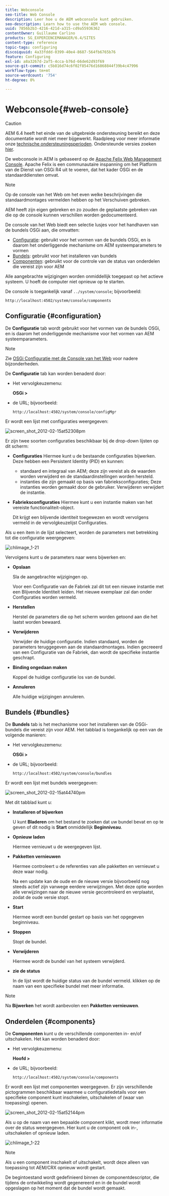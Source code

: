 ```yaml
---
title: Webconsole
seo-title: Web Console
description: Leer hoe u de AEM webconsole kunt gebruiken.
seo-description: Learn how to use the AEM web console.
uuid: 7856b2b3-4216-421d-a315-cd9a55936362
contentOwner: Guillaume Carlino
products: SG_EXPERIENCEMANAGER/6.4/SITES
content-type: reference
topic-tags: configuring
discoiquuid: 4a33fddd-0399-40e4-8687-564fb6765b76
feature: Configuring
exl-id: a8a3267d-2af5-4cca-b76d-66de62d93f69
source-git-commit: c5b816d74c6f02f85476d16868844f39b4c47996
workflow-type: tm+mt
source-wordcount: '754'
ht-degree: 0%

---
```


# Webconsole{#web-console}

>[!CAUTION]
>
>AEM 6.4 heeft het einde van de uitgebreide ondersteuning bereikt en deze documentatie wordt niet meer bijgewerkt. Raadpleeg voor meer informatie onze [technische ondersteuningsperioden](https://helpx.adobe.com/support/programs/eol-matrix.html). Ondersteunde versies zoeken [hier](https://experienceleague.adobe.com/docs/).

De webconsole in AEM is gebaseerd op de [Apache Felix Web Management Console](https://felix.apache.org/documentation/subprojects/apache-felix-web-console.html). Apache Felix is een communautaire inspanning om het Platform van de Dienst van OSGi R4 uit te voeren, dat het kader OSGi en de standaarddiensten omvat.

>[!NOTE]
>
>Op de console van het Web om het even welke beschrijvingen die standaardmontages vermelden hebben op het Verschuiven gebreken.
>
>AEM heeft zijn eigen gebreken en zo zouden de geplaatste gebreken van die op de console kunnen verschillen worden gedocumenteerd.

De console van het Web biedt een selectie lusjes voor het handhaven van de bundels OSGi aan, die omvatten:

* [Configuratie](#configuration): gebruikt voor het vormen van de bundels OSGi, en is daarom het onderliggende mechanisme om AEM systeemparameters te vormen
* [Bundels](#bundles): gebruikt voor het installeren van bundels
* [Componenten](#components): gebruikt voor de controle van de status van onderdelen die vereist zijn voor AEM

Alle aangebrachte wijzigingen worden onmiddellijk toegepast op het actieve systeem. U hoeft de computer niet opnieuw op te starten.

De console is toegankelijk vanaf `../system/console`; bijvoorbeeld:

`http://localhost:4502/system/console/components`

## Configuratie {#configuration}

De **Configuratie** tab wordt gebruikt voor het vormen van de bundels OSGi, en is daarom het onderliggende mechanisme voor het vormen van AEM systeemparameters.

>[!NOTE]
>
>Zie [OSGi Configuratie met de Console van het Web](/help/sites-deploying/configuring-osgi.md) voor nadere bijzonderheden.

De **Configuratie** tab kan worden benaderd door:

* Het vervolgkeuzemenu:

   **OSGi >**

* de URL; bijvoorbeeld:

   `http://localhost:4502/system/console/configMgr`

Er wordt een lijst met configuraties weergegeven:

![screen_shot_2012-02-15at52308pm](assets/screen_shot_2012-02-15at52308pm.png)

Er zijn twee soorten configuraties beschikbaar bij de drop-down lijsten op dit scherm:

* **Configuraties**
Hiermee kunt u de bestaande configuraties bijwerken. Deze hebben een Persistent Identity (PID) en kunnen:

   * standaard en integraal van AEM; deze zijn vereist als de waarden worden verwijderd en de standaardinstellingen worden hersteld.
   * instanties die zijn gemaakt op basis van fabrieksconfiguraties; Deze instanties worden gemaakt door de gebruiker. Verwijderen verwijdert de instantie.

* **Fabrieksconfiguraties**
Hiermee kunt u een instantie maken van het vereiste functionaliteit-object.

   Dit krijgt een blijvende identiteit toegewezen en wordt vervolgens vermeld in de vervolgkeuzelijst Configuraties.

Als u een item in de lijst selecteert, worden de parameters met betrekking tot die configuratie weergegeven:

![chlimage_1-21](assets/chlimage_1-21.png)

Vervolgens kunt u de parameters naar wens bijwerken en:

* **Opslaan**

   Sla de aangebrachte wijzigingen op.

   Voor een Configuratie van de Fabriek zal dit tot een nieuwe instantie met een Blijvende Identiteit leiden. Het nieuwe exemplaar zal dan onder Configuraties worden vermeld.

* **Herstellen**

   Herstel de parameters die op het scherm worden getoond aan die het laatst worden bewaard.

* **Verwijderen**

   Verwijder de huidige configuratie. Indien standaard, worden de parameters teruggegeven aan de standaardmontages. Indien gecreeerd van een Configuratie van de Fabriek, dan wordt de specifieke instantie geschrapt.

* **Binding ongedaan maken**

   Koppel de huidige configuratie los van de bundel.

* **Annuleren**

   Alle huidige wijzigingen annuleren.

## Bundels {#bundles}

De **Bundels** tab is het mechanisme voor het installeren van de OSGi-bundels die vereist zijn voor AEM. Het tabblad is toegankelijk op een van de volgende manieren:

* Het vervolgkeuzemenu:

   **OSGi >**

* de URL; bijvoorbeeld:

   `http://localhost:4502/system/console/bundles`

Er wordt een lijst met bundels weergegeven:

![screen_shot_2012-02-15at44740pm](assets/screen_shot_2012-02-15at44740pm.png)

Met dit tabblad kunt u:

* **Installeren of bijwerken**

   U kunt **Bladeren** om het bestand te zoeken dat uw bundel bevat en op te geven of dit nodig is **Start** onmiddellijk **Beginniveau**.

* **Opnieuw laden**

   Hiermee vernieuwt u de weergegeven lijst.

* **Pakketten vernieuwen**

   Hiermee controleert u de referenties van alle pakketten en vernieuwt u deze waar nodig.

   Na een update kan de oude en de nieuwe versie bijvoorbeeld nog steeds actief zijn vanwege eerdere verwijzingen. Met deze optie worden alle verwijzingen naar de nieuwe versie gecontroleerd en verplaatst, zodat de oude versie stopt.

* **Start**

   Hiermee wordt een bundel gestart op basis van het opgegeven beginniveau.

* **Stoppen**

   Stopt de bundel.

* **Verwijderen**

   Hiermee wordt de bundel van het systeem verwijderd.

* **zie de status**

   In de lijst wordt de huidige status van de bundel vermeld. klikken op de naam van een specifieke bundel met meer informatie.

>[!NOTE]
>
>Na **Bijwerken** het wordt aanbevolen een **Pakketten vernieuwen**.

## Onderdelen {#components}

De **Componenten** kunt u de verschillende componenten in- en/of uitschakelen. Het kan worden benaderd door:

* Het vervolgkeuzemenu:

   **Hoofd >**

* de URL; bijvoorbeeld:

   `http://localhost:4502/system/console/components`

Er wordt een lijst met componenten weergegeven. Er zijn verschillende pictogrammen beschikbaar waarmee u configuratiedetails voor een specifieke component kunt inschakelen, uitschakelen of (waar van toepassing) openen.

![screen_shot_2012-02-15at52144pm](assets/screen_shot_2012-02-15at52144pm.png)

Als u op de naam van een bepaalde component klikt, wordt meer informatie over de status weergegeven. Hier kunt u de component ook in-, uitschakelen of opnieuw laden.

![chlimage_1-22](assets/chlimage_1-22.png)

>[!NOTE]
>
>Als u een component inschakelt of uitschakelt, wordt deze alleen van toepassing tot AEM/CRX opnieuw wordt gestart.
>
>De begintoestand wordt gedefinieerd binnen de componentdescriptor, die tijdens de ontwikkeling wordt gegenereerd en in de bundel wordt opgeslagen op het moment dat de bundel wordt gemaakt.
